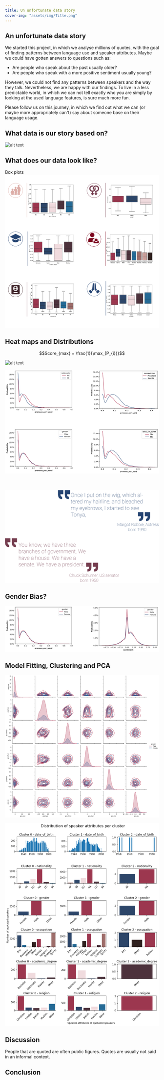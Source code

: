```yaml
---
title: Un unfortunate data story
cover-img: "assets/img/Title.png"
---
```


## An unfortunate data story
We started this project, in which we analyse millions of quotes, with the goal of finding patterns between language use and speaker attributes. Maybe we could have gotten answers to questions such as:

* Are people who speak about the past usually older?
* Are people who speak with a more positive sentiment usually young?

However, we could not find any patterns between speakers and the way they talk. Nevertheless, we are happy with our findings. To live in a less predictable world,
in which we can not tell exactly who you are simply by looking at the used language features, is sure much more fun.

Please follow us on this journey, in which we find out what we can (or maybe more appropriately can't) say about someone base on their language usage.


## What data is our story based on?
![alt text](./assets/img/Features.png)

## What does our data look like?
Box plots 
![alt text](./assets/img/Plots-01.png)

## Heat maps and Distributions

$$Score_{max} = \frac{1}{\max_{P_{i}}}$$

![alt text](./assets/img/Grid-01.png)

![alt text](./assets/img/Significant_dist_01.png)
<br/><br/>
<br/><br/>
![alt text](./assets/img/Quotes.png)
## Gender Bias?

![alt text](./assets/img/Gender_dist_new.png)



## Model Fitting, Clustering and PCA
![alt text](./assets/img/pca_gender.png)

![alt text](./assets/img/clustering.png)
## Discussion

People that are quoted are often public figures.
Quotes are usually not said in an informal context.


## Conclusion
